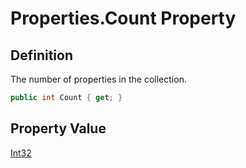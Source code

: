 # Properties.Count Property
## Definition

The number of properties in the collection.

```c#
public int Count { get; }
```

## Property Value

[Int32](https://learn.microsoft.com/en-gb/dotnet/api/System.Int32)
